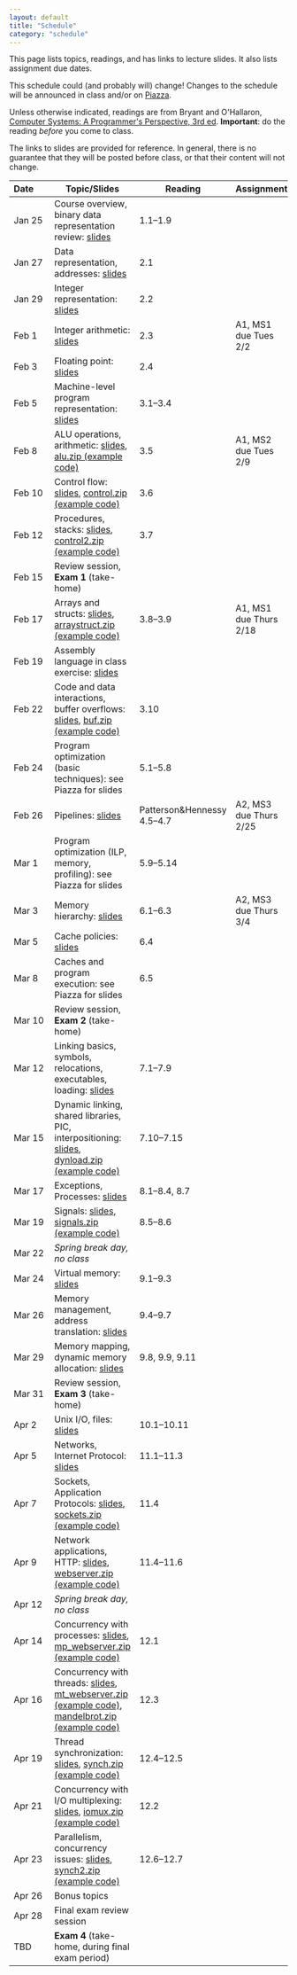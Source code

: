 ```yaml
---
layout: default
title: "Schedule"
category: "schedule"
---
```


This page lists topics, readings, and has links to lecture slides.  It also lists assignment due dates.

This schedule could (and probably will) change!  Changes to the schedule will be announced in class and/or on [Piazza](https://piazza.com/jhu/spring2021/601229).

Unless otherwise indicated, readings are from Bryant and O'Hallaron, [Computer Systems: A Programmer's Perspective, 3rd ed](https://csapp.cs.cmu.edu/).  **Important**: do the reading *before* you come to class.

The links to slides are provided for reference.  In general, there is no guarantee that they will be posted before class, or that their content will not change.

Date&nbsp;&nbsp;&nbsp;&nbsp;&nbsp; | Topic/Slides | Reading | Assignment
------------------ | ------------ | ------- | ----------
Jan 25             | Course overview, binary data representation review: [slides](lectures/lecture01-public.pdf) | 1.1–1.9
Jan 27              | Data representation, addresses: [slides](lectures/lecture02-public.pdf) | 2.1
Jan 29              | Integer representation: [slides](lectures/lecture03-public.pdf) | 2.2
Feb 1              | Integer arithmetic: [slides](lectures/lecture04-public.pdf) | 2.3 | A1, MS1 due Tues 2/2
Feb 3              | Floating point: [slides](lectures/lecture05-public.pdf) | 2.4 |
Feb 5              | Machine-level program representation: [slides](lectures/lecture06-public.pdf) | 3.1–3.4 |
Feb 8              | ALU operations, arithmetic: [slides](lectures/lecture07-public.pdf), [alu.zip (example code)](lectures/alu.zip) | 3.5 | A1, MS2 due Tues 2/9
Feb 10             | Control flow: [slides](lectures/lecture08-public.pdf), [control.zip (example code)](lectures/control.zip) | 3.6 |
Feb 12             | Procedures, stacks: [slides](lectures/lecture09-public.pdf), [control2.zip (example code)](lectures/control2.zip) | 3.7
Feb 15             | Review session, **Exam 1** (take-home)
Feb 17             | Arrays and structs: [slides](lectures/lecture10-public.pdf), [arraystruct.zip (example code)](lectures/arraystruct.zip) | 3.8–3.9 | A1, MS1 due Thurs 2/18
Feb 19             | Assembly language in class exercise: [slides](lectures/assembly-public.pdf) | |
Feb 22             | Code and data interactions, buffer overflows: [slides](lectures/lecture11-public.pdf), [buf.zip (example code)](lectures/buf.zip) | 3.10
Feb 24             | Program optimization (basic techniques): see Piazza for slides | 5.1–5.8 |
Feb 26             | Pipelines: [slides](lectures/lecture13-public.pdf) | Patterson&amp;Hennessy 4.5–4.7 | A2, MS3 due Thurs 2/25
Mar 1              | Program optimization (ILP, memory, profiling): see Piazza for slides | 5.9–5.14 |
Mar 3              | Memory hierarchy: [slides](lectures/lecture15-public.pdf) | 6.1–6.3 | A2, MS3 due Thurs 3/4
Mar 5              | Cache policies: [slides](lectures/lecture16-public.pdf) | 6.4
Mar 8              | Caches and program execution: see Piazza for slides | 6.5 |
Mar 10             | Review session, **Exam 2** (take-home)
Mar 12             | Linking basics, symbols, relocations, executables, loading: [slides](lectures/lecture18-public.pdf) | 7.1–7.9 |
Mar 15             | Dynamic linking, shared libraries, PIC, interpositioning: [slides](lectures/lecture19-public.pdf), [dynload.zip (example code)](lectures/dynload.zip) | 7.10–7.15 |
Mar 17             | Exceptions, Processes: [slides](lectures/lecture20-public.pdf) | 8.1–8.4, 8.7 |
Mar 19             | Signals: [slides](lectures/lecture21-public.pdf), [signals.zip (example code)](lectures/signals.zip) | 8.5–8.6 |
Mar 22             | *Spring break day, no class*
Mar 24             | Virtual memory: [slides](lectures/lecture22-public.pdf) | 9.1–9.3 | 
Mar 26             | Memory management, address translation: [slides](lectures/lecture23-public.pdf) | 9.4–9.7
Mar 29             | Memory mapping, dynamic memory allocation: [slides](lectures/lecture24-public.pdf) | 9.8, 9.9, 9.11 |
Mar 31             | Review session, **Exam 3** (take-home)
Apr 2              | Unix I/O, files: [slides](lectures/lecture25-public.pdf) | 10.1–10.11 |
Apr 5              | Networks, Internet Protocol: [slides](lectures/lecture26-public.pdf) | 11.1–11.3 |
Apr 7              | Sockets, Application Protocols: [slides](lectures/lecture27-public.pdf), [sockets.zip (example code)](lectures/sockets.zip) | 11.4 | 
Apr 9              | Network applications, HTTP: [slides](lectures/lecture28-public.pdf), [webserver.zip (example code)](lectures/webserver.zip) | 11.4–11.6 | 
Apr 12             | *Spring break day, no class*
Apr 14             | Concurrency with processes: [slides](lectures/lecture29-public.pdf), [mp\_webserver.zip (example code)](lectures/mp_webserver.zip) | 12.1 |
Apr 16             | Concurrency with threads: [slides](lectures/lecture30-public.pdf), [mt\_webserver.zip (example code)](lectures/mt_webserver.zip), [mandelbrot.zip (example code)](lectures/mandelbrot.zip) | 12.3 | 
Apr 19             | Thread synchronization: [slides](lectures/lecture31-public.pdf), [synch.zip (example code)](lectures/synch.zip) | 12.4–12.5
Apr 21             | Concurrency with I/O multiplexing: [slides](lectures/lecture32-public.pdf), [iomux.zip (example code)](lectures/iomux.zip) | 12.2 |
Apr 23             | Parallelism, concurrency issues: [slides](lectures/lecture33-public.pdf), [synch2.zip (example code)](lectures/synch2.zip) | 12.6–12.7 |
Apr 26             | Bonus topics | | 
Apr 28             | Final exam review session | |
TBD                | **Exam 4** (take-home, during final exam period)

<!--
Apr 28             | 
-->
